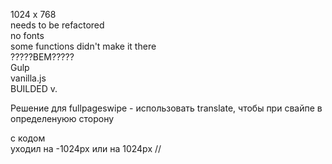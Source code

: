 1024 x 768 <br>
needs to be refactored <br>
no fonts <br>
some functions didn't make it there <br>
?????BEM????? <br>
Gulp<br>
vanilla.js <br>
BUILDED v. <br>


Решение для fullpageswipe - использовать translate, чтобы при свайпе в определенуюю сторону <div>с кодом</div> уходил на -1024px или на 1024px //

